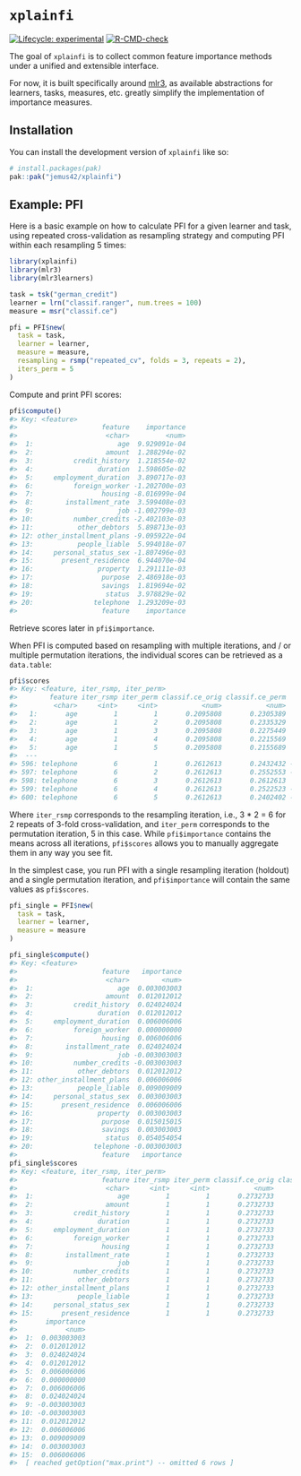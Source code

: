 
<!-- README.md is generated from README.Rmd. Please edit that file -->

# `xplainfi`

<!-- badges: start -->

[![Lifecycle:
experimental](https://img.shields.io/badge/lifecycle-experimental-orange.svg)](https://lifecycle.r-lib.org/articles/stages.html#experimental)
[![R-CMD-check](https://github.com/jemus42/xplainfi/actions/workflows/R-CMD-check.yaml/badge.svg)](https://github.com/jemus42/xplainfi/actions/workflows/R-CMD-check.yaml)
<!-- badges: end -->

The goal of `xplainfi` is to collect common feature importance methods
under a unified and extensible interface.

For now, it is built specifically around [mlr3](https://mlr-org.com/),
as available abstractions for learners, tasks, measures, etc. greatly
simplify the implementation of importance measures.

## Installation

You can install the development version of `xplainfi` like so:

``` r
# install.packages(pak)
pak::pak("jemus42/xplainfi")
```

## Example: PFI

Here is a basic example on how to calculate PFI for a given learner and
task, using repeated cross-validation as resampling strategy and
computing PFI within each resampling 5 times:

``` r
library(xplainfi)
library(mlr3)
library(mlr3learners)

task = tsk("german_credit")
learner = lrn("classif.ranger", num.trees = 100)
measure = msr("classif.ce")

pfi = PFI$new(
  task = task,
  learner = learner,
  measure = measure,
  resampling = rsmp("repeated_cv", folds = 3, repeats = 2),
  iters_perm = 5
)
```

Compute and print PFI scores:

``` r
pfi$compute()
#> Key: <feature>
#>                     feature    importance
#>                      <char>         <num>
#>  1:                     age  9.929091e-04
#>  2:                  amount  1.288294e-02
#>  3:          credit_history  1.218554e-02
#>  4:                duration  1.598605e-02
#>  5:     employment_duration  3.890717e-03
#>  6:          foreign_worker -1.202700e-03
#>  7:                 housing -8.016999e-04
#>  8:        installment_rate  3.599408e-03
#>  9:                     job -1.002799e-03
#> 10:          number_credits -2.402103e-03
#> 11:           other_debtors  5.898713e-03
#> 12: other_installment_plans -9.095922e-04
#> 13:           people_liable  5.994018e-07
#> 14:     personal_status_sex -1.807496e-03
#> 15:       present_residence  6.944070e-04
#> 16:                property  1.291111e-03
#> 17:                 purpose  2.486918e-03
#> 18:                 savings  1.819694e-02
#> 19:                  status  3.978829e-02
#> 20:               telephone  1.293209e-03
#>                     feature    importance
```

Retrieve scores later in `pfi$importance`.

When PFI is computed based on resampling with multiple iterations, and /
or multiple permutation iterations, the individual scores can be
retrieved as a `data.table`:

``` r
pfi$scores
#> Key: <feature, iter_rsmp, iter_perm>
#>        feature iter_rsmp iter_perm classif.ce_orig classif.ce_perm   importance
#>         <char>     <int>     <int>           <num>           <num>        <num>
#>   1:       age         1         1       0.2095808       0.2305389  0.020958084
#>   2:       age         1         2       0.2095808       0.2335329  0.023952096
#>   3:       age         1         3       0.2095808       0.2275449  0.017964072
#>   4:       age         1         4       0.2095808       0.2215569  0.011976048
#>   5:       age         1         5       0.2095808       0.2155689  0.005988024
#>  ---                                                                           
#> 596: telephone         6         1       0.2612613       0.2432432 -0.018018018
#> 597: telephone         6         2       0.2612613       0.2552553 -0.006006006
#> 598: telephone         6         3       0.2612613       0.2612613  0.000000000
#> 599: telephone         6         4       0.2612613       0.2522523 -0.009009009
#> 600: telephone         6         5       0.2612613       0.2402402 -0.021021021
```

Where `iter_rsmp` corresponds to the resampling iteration, i.e., 3 \* 2
= 6 for 2 repeats of 3-fold cross-validation, and `iter_perm`
corresponds to the permutation iteration, 5 in this case. While
`pfi$importance` contains the means across all iterations, `pfi$scores`
allows you to manually aggregate them in any way you see fit.

In the simplest case, you run PFI with a single resampling iteration
(holdout) and a single permutation iteration, and `pfi$importance` will
contain the same values as `pfi$scores`.

``` r
pfi_single = PFI$new(
  task = task,
  learner = learner,
  measure = measure
)

pfi_single$compute()
#> Key: <feature>
#>                     feature   importance
#>                      <char>        <num>
#>  1:                     age  0.003003003
#>  2:                  amount  0.012012012
#>  3:          credit_history  0.024024024
#>  4:                duration  0.012012012
#>  5:     employment_duration  0.006006006
#>  6:          foreign_worker  0.000000000
#>  7:                 housing  0.006006006
#>  8:        installment_rate  0.024024024
#>  9:                     job -0.003003003
#> 10:          number_credits -0.003003003
#> 11:           other_debtors  0.012012012
#> 12: other_installment_plans  0.006006006
#> 13:           people_liable  0.009009009
#> 14:     personal_status_sex  0.003003003
#> 15:       present_residence  0.006006006
#> 16:                property  0.003003003
#> 17:                 purpose  0.015015015
#> 18:                 savings  0.003003003
#> 19:                  status  0.054054054
#> 20:               telephone -0.003003003
#>                     feature   importance
pfi_single$scores
#> Key: <feature, iter_rsmp, iter_perm>
#>                     feature iter_rsmp iter_perm classif.ce_orig classif.ce_perm
#>                      <char>     <int>     <int>           <num>           <num>
#>  1:                     age         1         1       0.2732733       0.2762763
#>  2:                  amount         1         1       0.2732733       0.2852853
#>  3:          credit_history         1         1       0.2732733       0.2972973
#>  4:                duration         1         1       0.2732733       0.2852853
#>  5:     employment_duration         1         1       0.2732733       0.2792793
#>  6:          foreign_worker         1         1       0.2732733       0.2732733
#>  7:                 housing         1         1       0.2732733       0.2792793
#>  8:        installment_rate         1         1       0.2732733       0.2972973
#>  9:                     job         1         1       0.2732733       0.2702703
#> 10:          number_credits         1         1       0.2732733       0.2702703
#> 11:           other_debtors         1         1       0.2732733       0.2852853
#> 12: other_installment_plans         1         1       0.2732733       0.2792793
#> 13:           people_liable         1         1       0.2732733       0.2822823
#> 14:     personal_status_sex         1         1       0.2732733       0.2762763
#> 15:       present_residence         1         1       0.2732733       0.2792793
#>       importance
#>            <num>
#>  1:  0.003003003
#>  2:  0.012012012
#>  3:  0.024024024
#>  4:  0.012012012
#>  5:  0.006006006
#>  6:  0.000000000
#>  7:  0.006006006
#>  8:  0.024024024
#>  9: -0.003003003
#> 10: -0.003003003
#> 11:  0.012012012
#> 12:  0.006006006
#> 13:  0.009009009
#> 14:  0.003003003
#> 15:  0.006006006
#>  [ reached getOption("max.print") -- omitted 6 rows ]
```
